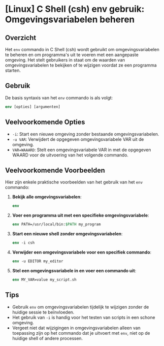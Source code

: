 # [Linux] C Shell (csh) env gebruik: Omgevingsvariabelen beheren

## Overzicht
Het `env` commando in C Shell (csh) wordt gebruikt om omgevingsvariabelen te beheren en om programma's uit te voeren met een aangepaste omgeving. Het stelt gebruikers in staat om de waarden van omgevingsvariabelen te bekijken of te wijzigen voordat ze een programma starten.

## Gebruik
De basis syntaxis van het `env` commando is als volgt:

```csh
env [opties] [argumenten]
```

## Veelvoorkomende Opties
- `-i`: Start een nieuwe omgeving zonder bestaande omgevingsvariabelen.
- `-u VAR`: Verwijdert de opgegeven omgevingsvariabele VAR uit de omgeving.
- `VAR=WAAARD`: Stelt een omgevingsvariabele VAR in met de opgegeven WAARD voor de uitvoering van het volgende commando.

## Veelvoorkomende Voorbeelden
Hier zijn enkele praktische voorbeelden van het gebruik van het `env` commando:

1. **Bekijk alle omgevingsvariabelen**:
   ```csh
   env
   ```

2. **Voer een programma uit met een specifieke omgevingsvariabele**:
   ```csh
   env PATH=/usr/local/bin:$PATH my_program
   ```

3. **Start een nieuwe shell zonder omgevingsvariabelen**:
   ```csh
   env -i csh
   ```

4. **Verwijder een omgevingsvariabele voor een specifiek commando**:
   ```csh
   env -u EDITOR my_editor
   ```

5. **Stel een omgevingsvariabele in en voer een commando uit**:
   ```csh
   env MY_VAR=value my_script.sh
   ```

## Tips
- Gebruik `env` om omgevingsvariabelen tijdelijk te wijzigen zonder de huidige sessie te beïnvloeden.
- Het gebruik van `-i` is handig voor het testen van scripts in een schone omgeving.
- Vergeet niet dat wijzigingen in omgevingsvariabelen alleen van toepassing zijn op het commando dat je uitvoert met `env`, niet op de huidige shell of andere processen.